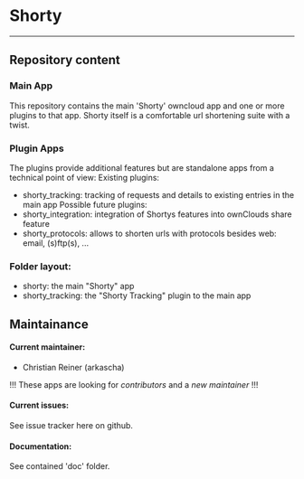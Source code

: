 # Shorty

- - -

## Repository content

### Main App
This repository contains the main 'Shorty' owncloud app and one or more plugins to that app. 
Shorty itself is a comfortable url shortening suite with a twist. 

### Plugin Apps
The plugins provide additional features but are standalone apps from a technical point of view: 
Existing plugins: 
* shorty_tracking: tracking of requests and details to existing entries in the main app
Possible future plugins: 
* shorty_integration: integration of Shortys features into ownClouds share feature
* shorty_protocols: allows to shorten urls with protocols besides web: email, (s)ftp(s), ...

### Folder layout: 
* shorty:          the main "Shorty" app
* shorty_tracking: the "Shorty Tracking" plugin to the main app

## Maintainance

#### Current maintainer: 
* Christian Reiner (arkascha)

!!! These apps are looking for *contributors* and a *new maintainer* !!!

#### Current issues: 
See issue tracker here on github. 

#### Documentation: 
See contained 'doc' folder.
